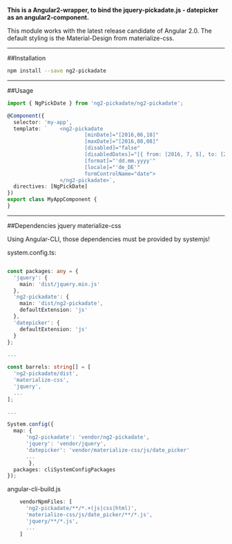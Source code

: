 ﻿**This is a Angular2-wrapper, to bind the jquery-pickadate.js - datepicker as an angular2-component.**

This module works with the latest release candidate of Angular 2.0. The default styling is the Material-Design from materialize-css.

------------
##Installation
 
 ```bash
 npm install --save ng2-pickadate
 ```

------------
##Usage

 ```typescript
 import { NgPickDate } from 'ng2-pickadate/ng2-pickadate';
 
 @Component({
   selector: 'my-app',
   template: `    <ng2-pickadate
                          [minDate]="[2016,06,10]"
                          [maxDate]="[2016,08,08]"
                          [disabled]="false"
                          [disabledDates]="[{ from: [2016, 7, 5], to: [2016,7, 8] }, { from: [2016, 7, 13], to: [2016,7, 17] }]"
                          [format]="'dd.mm.yyyy'"
                          [locale]="'de_DE'"
                          formControlName="date">
                  </ng2-pickadate>`,
   directives: [NgPickDate]
 })
 export class MyAppComponent {
 }
 
 ```


------------
##Dependencies
    jquery
    materialize-css
    
Using Angular-CLI, those dependencies must be provided by systemjs!

system.config.ts:
```typescript

const packages: any = {
  'jquery': {
    main: 'dist/jquery.min.js'
  },
  'ng2-pickadate': {
    main: 'dist/ng2-pickadate',
    defaultExtension: 'js'
  },
  'datepicker': {
    defaultExtension: 'js'
  }
};

...

const barrels: string[] = [
  'ng2-pickadate/dist',
  'materialize-css',
  'jquery',
  ...
];

...

System.config({
  map: {
      'ng2-pickadate': 'vendor/ng2-pickadate',
      'jquery': 'vendor/jquery',
      'datepicker': 'vendor/materialize-css/js/date_picker'
      ...
       },
  packages: cliSystemConfigPackages
});
```

angular-cli-build.js
```typescript
    vendorNpmFiles: [
      'ng2-pickadate/**/*.+(js|css|html)',
      'materialize-css/js/date_picker/**/*.js',
      'jquery/**/*.js',
      ...
    ]
```